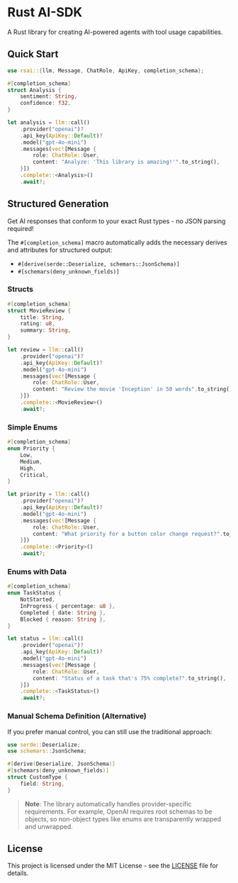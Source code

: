 # Rust AI-SDK

A Rust library for creating AI-powered agents with tool usage capabilities.

## Quick Start

```rust
use rsai::{llm, Message, ChatRole, ApiKey, completion_schema};

#[completion_schema]
struct Analysis {
    sentiment: String,
    confidence: f32,
}

let analysis = llm::call()
    .provider("openai")?
    .api_key(ApiKey::Default)?
    .model("gpt-4o-mini")
    .messages(vec![Message {
        role: ChatRole::User,
        content: "Analyze: 'This library is amazing!'".to_string(),
    }])
    .complete::<Analysis>()
    .await?;
```

## Structured Generation

Get AI responses that conform to your exact Rust types - no JSON parsing required!

The `#[completion_schema]` macro automatically adds the necessary derives and attributes for structured output:
- `#[derive(serde::Deserialize, schemars::JsonSchema)]`
- `#[schemars(deny_unknown_fields)]`

### Structs

```rust
#[completion_schema]
struct MovieReview {
    title: String,
    rating: u8,
    summary: String,
}

let review = llm::call()
    .provider("openai")?
    .api_key(ApiKey::Default)?
    .model("gpt-4o-mini")
    .messages(vec![Message {
        role: ChatRole::User,
        content: "Review the movie 'Inception' in 50 words".to_string(),
    }])
    .complete::<MovieReview>()
    .await?;
```

### Simple Enums

```rust
#[completion_schema]
enum Priority {
    Low,
    Medium,
    High,
    Critical,
}

let priority = llm::call()
    .provider("openai")?
    .api_key(ApiKey::Default)?
    .model("gpt-4o-mini")
    .messages(vec![Message {
        role: ChatRole::User,
        content: "What priority for a button color change request?".to_string(),
    }])
    .complete::<Priority>()
    .await?;
```

### Enums with Data

```rust
#[completion_schema]
enum TaskStatus {
    NotStarted,
    InProgress { percentage: u8 },
    Completed { date: String },
    Blocked { reason: String },
}

let status = llm::call()
    .provider("openai")?
    .api_key(ApiKey::Default)?
    .model("gpt-4o-mini")
    .messages(vec![Message {
        role: ChatRole::User,
        content: "Status of a task that's 75% complete?".to_string(),
    }])
    .complete::<TaskStatus>()
    .await?;
```

### Manual Schema Definition (Alternative)

If you prefer manual control, you can still use the traditional approach:

```rust
use serde::Deserialize;
use schemars::JsonSchema;

#[derive(Deserialize, JsonSchema)]
#[schemars(deny_unknown_fields)]
struct CustomType {
    field: String,
}
```

> **Note**: The library automatically handles provider-specific requirements. For example, OpenAI requires root schemas to be objects, so non-object types like enums are transparently wrapped and unwrapped.

## License

This project is licensed under the MIT License - see the [LICENSE](LICENSE) file for details.
